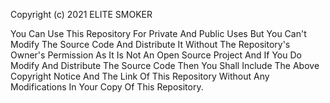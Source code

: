 Copyright (c) 2021 ELITE SMOKER

You Can Use This Repository For Private And Public Uses But You Can't Modify The Source Code And Distribute It Without The Repository's Owner's Permission As It Is Not An Open Source Project And If You Do Modify And Distribute The Source Code Then You Shall Include The Above Copyright Notice And The Link Of This Repository Without Any Modifications In Your Copy Of This Repository.
